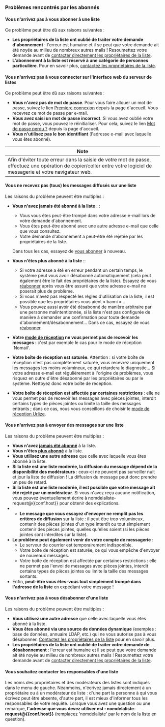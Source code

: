 ### Problèmes rencontrés par les abonnés

#### Vous n'arrivez pas à vous abonner à une liste

Ce problème peut être dû aux raisons suivantes :

-   **Les propriétaires de la liste ont oublié de traiter votre demande d'abonnement** : l'erreur est humaine et il se peut que votre demande ait été noyée au milieu de nombreux autres mails ! Resoumettez votre demande avant de [contacter directement les propriétaires de la liste](#contactadmin).
-   **L'abonnement à la liste est réservé à une catégorie de personnes particulière**. Pour en savoir plus, [contactez les propriétaires de la liste](#contactadmin).

#### Vous n'arrivez pas à vous connecter sur l'interface web du serveur de listes

Ce problème peut être dû aux raisons suivantes :

-   **Vous n'avez pas de mot de passe**. Pour vous faire allouer un mot de passe, suivez le lien [Première connexion](%7B%7Bpath_cgi%7D%7D/sendpasswd) depuis la page d'accueil. Vous recevrez ce mot de passe par e-mail.
-   **Vous avez saisi un mot de passe incorrect**. Si vous avez oublié votre mot de passe, vous pouvez le réinitialiser. Pour cela, suivez le lien [Mot de passe perdu ?](%7B%7Bpath_cgi%7D%7D/renewpasswd) depuis la page d'accueil.
-   **Vous n'utilisez pas le bon identifiant** (l'adresse e-mail avec laquelle vous êtes abonné).

| Note |
|------|
| Afin d'éviter toute erreur dans la saisie de votre mot de passe, effectuez une opération de copier/coller entre votre logiciel de messagerie et votre navigateur web. |

#### Vous ne recevez pas (tous) les messages diffusés sur une liste

Les raisons du problème peuvent être multiples :

-   <span id="notsubscribedyet"></span>**Vous n'avez jamais été abonné à la liste** : :
    -   Vous vous êtes peut-être trompé dans votre adresse e-mail lors de votre demande d'abonnement.
    -   Vous êtes peut-être abonné avec une autre adresse e-mail que celle que vous consultez.
    -   Votre demande d'abonnement a peut-être été rejetée par les propriétaires de la liste.

    Dans tous les cas, essayez de [vous abonner](user.md#abbo) à nouveau.
-   <span id="notsubscribedanymore"></span>**Vous n'êtes plus abonné à la liste** ::
    -   Si votre adresse a été en erreur pendant un certain temps, le système peut vous avoir désabonné automatiquement (cela peut également être le fait des propriétaires de la liste). Essayez de vous [réabonner](user.md#abbo) après vous être assuré que votre adresse e-mail ne poserait plus de problème.
    -   Si vous n'avez pas respecté les règles d'utilisation de la liste, il est possible que les propriétaires vous aient « banni »...
    -   Vous pouvez aussi avoir été désabonné de manière arbitraire par une personne malintentionnée, si la liste n'est pas configurée de manière à demander une confirmation pour toute demande d'abonnement/désabonnement... Dans ce cas, essayez de vous [réabonner](user.md#abbo).
-   **Votre [mode de réception](user.md#deliverymode) ne vous permet pas de recevoir les messages** : c'est par exemple le cas pour le mode de réception 'Nomail'.
-   **Votre boîte de réception est saturée**. Attention : si votre boîte de réception n'est pas complètement saturée, vous recevrez uniquement les messages les moins volumineux, ce qui retardera le diagnostic... Si votre adresse e-mail est régulièrement à l'origine de problèmes, vous risquez en outre d'être désabonné par les propriétaires ou par le système. Nettoyez donc votre boîte de réception.
-   **Votre boîte de réception est affectée par certaines restrictions** : elle ne vous permet pas de recevoir les messages avec pièces jointes, interdit certains types de pièces jointes ou limite la taille des messages entrants ; dans ce cas, nous vous conseillons de choisir le [mode de réception Urlize](user.md#deliverymode).

#### Vous n'arrivez pas à envoyer des messages sur une liste

Les raisons du problème peuvent être multiples :

-   **Vous n'avez [jamais été abonné](#notsubscribedyet)** à la liste.
-   **Vous n'êtes [plus abonné](#notsubscribedanymore)** à la liste.
-   **Vous utilisez une autre adresse** que celle avec laquelle vous êtes abonné à la liste.
-   **Si la liste est une liste modérée, la diffusion du message dépend de la disponibilité des modérateurs** : ceux-ci ne peuvent pas surveiller nuit et jour la liste de diffusion ! La diffusion du message peut donc prendre un peu de retard.
-   **Si la liste est une liste modérée, il est possible que votre message ait été rejeté par un modérateur**. Si vous n'avez reçu aucune notification, vous pouvez éventuellement écrire à nomdelaliste-request@{{conf.host}} pour obtenir des explications.
-   -   **Le message que vous essayez d'envoyer ne remplit pas les critères de diffusion** sur la liste : il peut être trop volumineux, contenir des pièces jointes d'un type interdit ou tout simplement contenir des pièces jointes, quelles qu'elles soient (si les pièces jointes sont interdites sur la liste).
-   **Le problème peut également venir de votre compte de messagerie** :
    -   Le serveur de courrier est temporairement indisponible.
    -   Votre boîte de réception est saturée, ce qui vous empêche d'envoyer de nouveaux messages.
    -   Votre boîte de réception est affectée par certaines restrictions : elle ne permet pas l'envoi de messages avec pièces jointes, interdit certains types de pièces jointes ou limite la taille des messages sortants.
-   Enfin, **peut-être vous êtes-vous tout simplement trompé dans l'adresse de la liste** en expédiant votre message !

#### Vous n'arrivez pas à vous désabonner d'une liste

Les raisons du problème peuvent être multiples :

-   **Vous utilisez une autre adresse** que celle avec laquelle vous êtes abonné à la liste.
-   **Vous êtes abonné via une source de données dynamique** (exemples : base de données, annuaire LDAP, etc.) qui ne vous autorise pas à vous désabonner. [Contactez les propriétaires de la liste](#contactadmin) pour en savoir plus.
-   **Les propriétaires de la liste ont oublié de traiter votre demande de désabonnement** : l'erreur est humaine et il se peut que votre demande ait été noyée au milieu de nombreux autres mails ! Resoumettez votre demande avant de [contacter directement les propriétaires de la liste](#contactadmin).

#### <span id="contactadmin"></span>Vous souhaitez contacter les responsables d'une liste

Les noms des propriétaires et des modérateurs des listes sont indiqués dans le menu de gauche. Néanmoins, n'écrivez jamais directement à un propriétaire ou à un modérateur de liste : d'une part la personne à qui vous écrivez peut être absente, d'autre part, il est mieux d'informer tous les responsables de votre requête. Lorsque vous avez une question ou une remarque, **l'adresse que vous devez utiliser est : nomdelaliste-request@{{conf.host}}** (remplacez 'nomdelaliste' par le nom de la liste en question).
